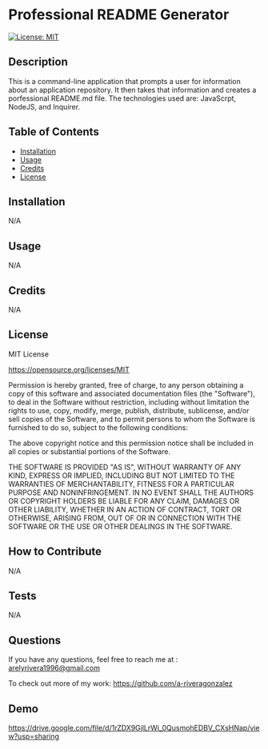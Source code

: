 # Professional README Generator
[![License: MIT](https://img.shields.io/badge/License-MIT-yellow.svg)](https://opensource.org/licenses/MIT)
## Description
This is a command-line application that prompts a user for information about an application repository. It then takes that information and creates a porfessional README.md file. The technologies used are: JavaScrpt, NodeJS, and Inquirer.
## Table of Contents 
- [Installation](#installation)
- [Usage](#usage)
- [Credits](#credits)
- [License](#license)
## Installation
N/A
## Usage
N/A
## Credits
N/A
## License
MIT License

https://opensource.org/licenses/MIT

Permission is hereby granted, free of charge, to any person obtaining a copy of this software and associated documentation files (the "Software"), to deal in the Software without restriction, including without limitation the rights to use, copy, modify, merge, publish, distribute, sublicense, and/or sell copies of the Software, and to permit persons to whom the Software is furnished to do so, subject to the following conditions:

The above copyright notice and this permission notice shall be included in all copies or substantial portions of the Software.
    
THE SOFTWARE IS PROVIDED "AS IS", WITHOUT WARRANTY OF ANY KIND, EXPRESS OR IMPLIED, INCLUDING BUT NOT LIMITED TO THE WARRANTIES OF MERCHANTABILITY, FITNESS FOR A PARTICULAR PURPOSE AND NONINFRINGEMENT. IN NO EVENT SHALL THE AUTHORS OR COPYRIGHT HOLDERS BE LIABLE FOR ANY CLAIM, DAMAGES OR OTHER LIABILITY, WHETHER IN AN ACTION OF CONTRACT, TORT OR OTHERWISE, ARISING FROM, OUT OF OR IN CONNECTION WITH THE SOFTWARE OR THE USE OR OTHER DEALINGS IN THE SOFTWARE.
## How to Contribute
N/A
## Tests
N/A
## Questions
If you have any questions, feel free to reach me at : 
arelyrivera1996@gmail.com

To check out more of my work: 
https://github.com/a-riveragonzalez

## Demo
https://drive.google.com/file/d/1rZDX9GjlLrWi_0QusmohEDBV_CXsHNap/view?usp=sharing
